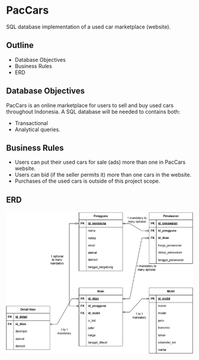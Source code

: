 # PacCars

SQL database implementation of a used car marketplace (website).

## Outline

- Database Objectives
- Business Rules
- ERD

## Database Objectives

PacCars is an online marketplace for users to sell and buy used cars throughout Indonesia. A SQL database will be needed to contains both:

- Transactional
- Analytical
  queries.

## Business Rules

- Users can put their used cars for sale (ads) more than one in PacCars website.
- Users can bid (if the seller permits it) more than one cars in the website.
- Purchases of the used cars is outside of this project scope.

## ERD

![PacCars ERD](<ERD/PacCar latest ERD.png>)
